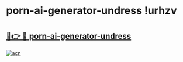 # porn-ai-generator-undress !urhzv

# <h2><a href="https://fejfqo.esa.edu.pl?title=porn-ai-generator-undress&ref=urhzv">🔗👉 🔴 porn-ai-generator-undress</a></h2>

[![acn](https://github.com/user-attachments/assets/0f9c940e-d8b0-45ae-aac7-cd30a18b3e1c)](https://fejfqo.esa.edu.pl?title=porn-ai-generator-undress&ref=urhzv)

